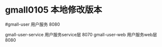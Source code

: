 # gmall0105 本地修改版本

#gmall-user 用户服务 8080

gmall-user-service 用户服务service层 8070
gmall-user-web     用户服务web层 8080
